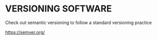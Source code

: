 # VERSIONING SOFTWARE

Check out semantic versioning to follow a standard versioning practice

https://semver.org/
